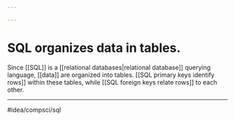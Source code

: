 ```yaml
---

---
```

# SQL organizes data in tables. 
Since [[SQL]] is a [[relational databases|relational database]] querying language, [[data]] are organized into tables. [[SQL primary keys identify rows]] within these tables, while [[SQL foreign keys relate rows]] to each other. 

---
#idea/compsci/sql 